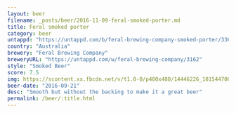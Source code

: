 ```yaml
---
layout: beer
filename: _posts/beer/2016-11-09-feral-smoked-porter.md
title: Feral smoked porter
category: beer
untappd: "https://untappd.com/b/feral-brewing-company-smoked-porter/33637"
country: "Australia"
brewery: "Feral Brewing Company"
breweryURL: "https://untappd.com/w/feral-brewing-company/3162"
style: "Smoked Beer"
score: 7.5
img: https://scontent.xx.fbcdn.net/v/t1.0-0/p480x480/14446226_10154470825398745_5928076298632372626_n.jpg?oh=1b91dbc31da66953f3c2841e4829512a&oe=593D8201
beer-date: "2016-09-21"
desc: "Smooth but without the backing to make it a great beer"
permalink: /beer/:title.html
---
```

